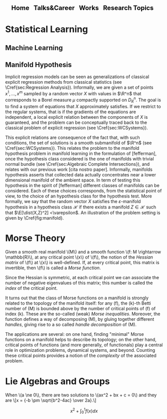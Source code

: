 

<script id="MathJax-script" async src="https://cdn.jsdelivr.net/npm/mathjax@3/es5/tex-mml-chtml.js"></script>


<!-- DEFINE THE STYLE OF THE WEBSITE MENU  -->


<head>
    <meta charset="UTF-8">
    <meta name="viewport" content="width=device-width, initial-scale=1.0">
    <title>Menu Example</title>
    <style>
        /* Optional: Some basic styling for demonstration */
        .menu-container {
            text-align: center; /* Center the menu */
        }
        nav ul {
            list-style-type: none;
            margin: 0;
            padding: 0;
            display: inline-block; /* Make the menu display inline-block */
        }
        nav li {
            display: inline;
            margin-right: 10px;
        }
        nav a {
            text-decoration: none;
            color: #000; /* Black text color */
            font-weight: bold;
            font-size: 20px; 
        }
    </style>
</head>
<body>

<div class="menu-container">
    <nav>
        <ul>
            <li><a href="https://aleetamai.github.io">Home</a></li>
            <li><a href="https://aleetamai.github.io/talks&carrer">Talks&Career</a></li>
            <li><a href="https://aleetamai.github.io/works">Works</a></li>
            <li><a href="https://aleetamai.github.io/Research Topics">Research Topics</a></li>
        </ul>
    </nav>
</div>
</body>


<!-- MAIN  -->

# Statistical Learning 
## Machine Learning
## Manifold Hypothesis

Implicit regression models can be seen as generalizations of classical explicit regression methods from classical statistics (see \Cref{sec:Regression Analysis}). Informally, we are given a set of points $x^1,\dots , x^m$ sampled by a random vector $X$ with values in $\R^n$ that corresponds to a Borel measure $\mu$ compactly supported on $D_R^n$. The goal is to find a system of equations that $X$ approximately satisfies. If we restrict to the regular systems, that is if the gradients of the equations are independent, a local explicit relation between the components of $X$ is guaranteed, and the problem can be conceptually traced back to the classical problem of explicit regression (see \Cref{sec:WCSystems}).

This explicit relations are consequence of the fact that, with such conditions, the set of solutions is a smooth submanifold of $\R^n$  (see  \Cref{sec:WCSystems}). This relates the problem to the manifold hypothesis problem in manifold learning  in the formulation of [fefferman], once the hypothesis class considered is the one of manifolds with trivial normal bundle (see \Cref{sec:Algebraic Complete Intersections}), and relates with our previous work [cita nostro paper]. Informally, manifolds hypothesis asserts that collected data actually concentrates near a lower dimensional manifold of the ambient space. In term of testing this  hypothesis in the spirit of [fefferman] different classes of manifolds can be considered. Each of these choices corresponds, from the statistical point of view, to the choice of an hypothesis class for the hypothesis test. More formally, we say that the random vector $X$ satisfies the $\varepsilon$-manifold hypothesis in a hypothesis class $\mathcal{H}$ if there exists a manifold $Z \in \mathcal{H}$ such that $\E[\dist(X,Z)^2] <\varepsilon$. An illustration of the problem setting is given by \Cref{fig:manifold}.



# Morse Theory
<p>
Given a smooth real manifold \(M\) and a smooth function \(f: M \rightarrow \mathbb{R}\), at any critical point \(x\) of \(f\), the notion of the <em>Hessian matrix</em> of \(f\) at \(x\) is well-defined. If, at every critical point, this matrix is invertible, then \(f\) is called a <em>Morse function</em>.

Since the Hessian is symmetric, at each critical point we can associate the number of negative eigenvalues of this matrix; this number is called the <em>index</em> of the critical point.

It turns out that the class of Morse functions on a manifold is strongly related to the topology of the manifold itself: for any \(f\), the \(k\)-th Betti number of \(M\) is bounded above by the number of critical points of \(f\) of index \(k\). These are the so-called (weak) <em>Morse inequalities</em>. Moreover, the function defines a way of decomposing \(M\), by gluing together different <em>handles</em>, giving rise to a so called <em>handle decomposition</em> of \(M\).

The applications are several: on one hand, finding "minimal" Morse functions on a manifold helps to describe its topology; on the other hand, critical points of functions (and more generally, of functionals) play a central role in optimization problems, dynamical systems, and beyond. Counting these critical points provides a notion of the <em>complexity</em> of the associated problem.
</p>

# Lie Algebras and Groups

<p>
  When \(a \ne 0\), there are two solutions to \(ax^2 + bx + c = 0\) and they are
  \[x = {-b \pm \sqrt{b^2-4ac} \over 2a}.\]



$$x^2+\int_{0}^1f(x)dx$$

